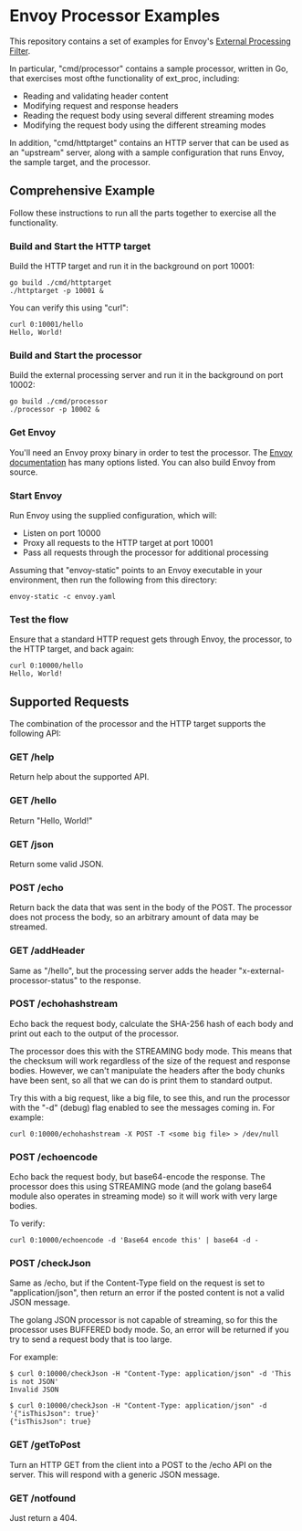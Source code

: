 # Envoy Processor Examples

This repository contains a set of examples for Envoy's 
[External Processing Filter](https://www.envoyproxy.io/docs/envoy/latest/configuration/http/http_filters/ext_proc_filter). 

In particular, "cmd/processor" contains a sample processor, written in Go, that exercises
most ofthe functionality of ext_proc, including:

* Reading and validating header content
* Modifying request and response headers
* Reading the request body using several different streaming modes
* Modifying the request body using the different streaming modes

In addition, "cmd/httptarget" contains an HTTP server that can be used as an
"upstream" server, along with a sample configuration that runs Envoy, the sample
target, and the processor.

## Comprehensive Example

Follow these instructions to run all the parts together to exercise all the
functionality.

### Build and Start the HTTP target

Build the HTTP target and run it in the background on port 10001:

    go build ./cmd/httptarget
    ./httptarget -p 10001 &

You can verify this using "curl":

    curl 0:10001/hello
    Hello, World!

### Build and Start the processor

Build the external processing server and run it in the background on port 10002:

    go build ./cmd/processor
    ./processor -p 10002 &

### Get Envoy

You'll need an Envoy proxy binary in order to test the processor. The
[Envoy documentation](https://www.envoyproxy.io/docs/envoy/latest/start/install)
has many options listed. You can also build Envoy from source.

### Start Envoy

Run Envoy using the supplied configuration, which will:

* Listen on port 10000
* Proxy all requests to the HTTP target at port 10001
* Pass all requests through the processor for additional processing

Assuming that "envoy-static" points to an Envoy executable in your environment,
then run the following from this directory:

    envoy-static -c envoy.yaml

### Test the flow

Ensure that a standard HTTP request gets through Envoy, the processor, to the HTTP target,
and back again:

    curl 0:10000/hello
    Hello, World!

## Supported Requests

The combination of the processor and the HTTP target supports the following API:

### GET /help

Return help about the supported API.

### GET /hello

Return "Hello, World!"

### GET /json

Return some valid JSON.

### POST /echo

Return back the data that was sent in the body of the POST. The processor
does not process the body, so an arbitrary amount of data may be streamed.

### GET /addHeader

Same as "/hello", but the processing server adds the header 
"x-external-processor-status" to the response.

### POST /echohashstream

Echo back the request body, calculate the SHA-256 hash of each body
and print out each to the output of the processor.

The processor does this with the STREAMING body mode. This means that
the checksum will work regardless of the size of the request and response
bodies. However, we can't manipulate the headers after the body chunks
have been sent, so all that we can do is print them to standard output.

Try this with a big request, like a big file, to see this, and run the processor
with the "-d" (debug) flag enabled to see the messages coming in. For example:

    curl 0:10000/echohashstream -X POST -T <some big file> > /dev/null

### POST /echoencode

Echo back the request body, but base64-encode the response. The processor does
this using STREAMING mode (and the golang base64 module also operates in streaming
mode) so it will work with very large bodies.

To verify:

    curl 0:10000/echoencode -d 'Base64 encode this' | base64 -d -

### POST /checkJson

Same as /echo, but if the Content-Type field on the request is set to
"application/json", then return an error if the posted content is not a 
valid JSON message.

The golang JSON processor is not capable of streaming, so for this the processor
uses BUFFERED body mode. So, an error will be returned if you try to send a
request body that is too large.

For example:

    $ curl 0:10000/checkJson -H "Content-Type: application/json" -d 'This is not JSON'
    Invalid JSON

    $ curl 0:10000/checkJson -H "Content-Type: application/json" -d '{"isThisJson": true}'
    {"isThisJson": true}

### GET /getToPost

Turn an HTTP GET from the client into a POST to the /echo API on the server.
This will respond with a generic JSON message.

### GET /notfound

Just return a 404.
